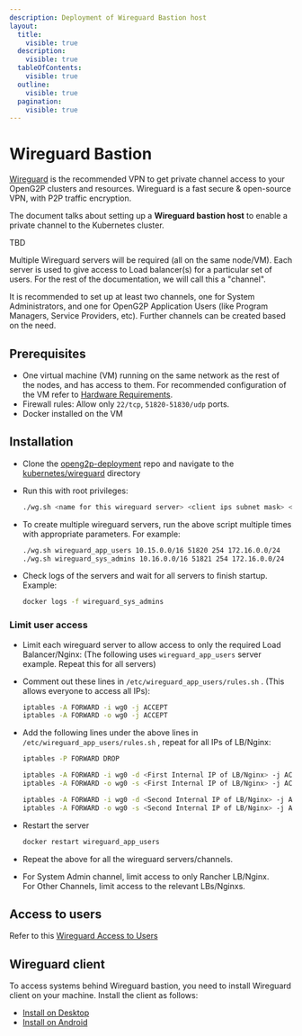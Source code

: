 ```yaml
---
description: Deployment of Wireguard Bastion host
layout:
  title:
    visible: true
  description:
    visible: true
  tableOfContents:
    visible: true
  outline:
    visible: true
  pagination:
    visible: true
---
```


# Wireguard Bastion

[Wireguard](https://www.wireguard.com/) is the recommended VPN to get private channel access to your OpenG2P clusters and resources. Wireguard is a fast secure & open-source VPN, with P2P traffic encryption.

The document talks about setting up a **Wireguard bastion host** to enable a private channel to the Kubernetes cluster.

TBD

Multiple Wireguard servers will be required (all on the same node/VM). Each server is used to give access to Load balancer(s) for a particular set of users. For the rest of the documentation, we will call this a "channel".

It is recommended to set up at least two channels, one for System Administrators, and one for OpenG2P Application Users (like Program Managers, Service Providers, etc). Further channels can be created based on the need.

## Prerequisites

* One virtual machine (VM) running on the same network as the rest of the nodes, and has access to them. For recommended configuration of the VM refer to [Hardware Requirements](../../hardware-requirements.md).
* Firewall rules: Allow only `22/tcp`, `51820-51830/udp` ports.
* Docker installed on the VM

## Installation

* Clone the [openg2p-deployment](https://github.com/OpenG2P/openg2p-deployment) repo and navigate to the [kubernetes/wireguard](https://github.com/OpenG2P/openg2p-deployment/tree/main/kubernetes/wireguard) directory
*   Run this with root privileges:

    ```bash
    ./wg.sh <name for this wireguard server> <client ips subnet mask> <port> <no of peers> <subnet mask of the cluster nodes & lbs>
    ```
*   To create multiple wireguard servers, run the above script multiple times with appropriate parameters. For example:

    ```bash
    ./wg.sh wireguard_app_users 10.15.0.0/16 51820 254 172.16.0.0/24
    ./wg.sh wireguard_sys_admins 10.16.0.0/16 51821 254 172.16.0.0/24
    ```
*   Check logs of the servers and wait for all servers to finish startup. Example:

    ```bash
    docker logs -f wireguard_sys_admins
    ```

### Limit user access

* Limit each wireguard server to allow access to only the required Load Balancer/Nginx: (The following uses `wireguard_app_users` server example. Repeat this for all servers)
*   Comment out these lines in `/etc/wireguard_app_users/rules.sh` . (This allows everyone to access all IPs):

    ```bash
    iptables -A FORWARD -i wg0 -j ACCEPT
    iptables -A FORWARD -o wg0 -j ACCEPT
    ```
*   Add the following lines under the above lines in `/etc/wireguard_app_users/rules.sh` , repeat for all IPs of LB/Nginx:

    ```bash
    iptables -P FORWARD DROP

    iptables -A FORWARD -i wg0 -d <First Internal IP of LB/Nginx> -j ACCEPT
    iptables -A FORWARD -o wg0 -s <First Internal IP of LB/Nginx> -j ACCEPT

    iptables -A FORWARD -i wg0 -d <Second Internal IP of LB/Nginx> -j ACCEPT
    iptables -A FORWARD -o wg0 -s <Second Internal IP of LB/Nginx> -j ACCEPT
    ```
*   Restart the server

    ```bash
    docker restart wireguard_app_users
    ```
* Repeat the above for all the wireguard servers/channels.
* For System Admin channel, limit access to only Rancher LB/Nginx.\
  For Other Channels, limit access to the relevant LBs/Nginxs.

## Access to users

Refer to this [Wireguard Access to Users](wireguard-access-to-users.md)

## Wireguard client

To access systems behind Wireguard bastion, you need to install Wireguard client on your machine. Install the client as follows:

* [Install on Desktop](install-wireguard-client-on-machine.md)
* [Install on Android](install-wireguard-app-and-activate-tunnel.md)
